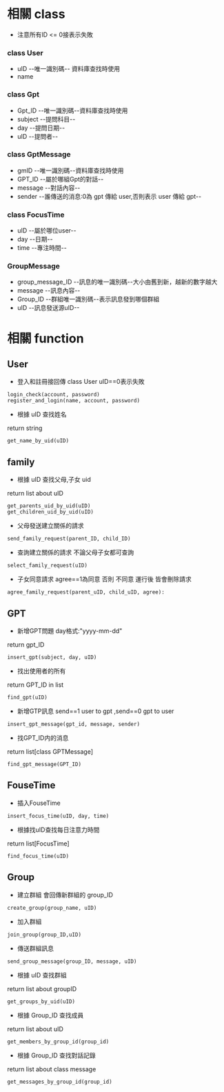 # 相關 class
* 注意所有ID <= 0接表示失敗
### class User
* uID --唯一識別碼-- 資料庫查找時使用
* name


### class Gpt
* Gpt_ID --唯一識別碼--資料庫查找時使用
* subject --提問科目--
* day --提問日期--
* uID --提問者--


### class GptMessage
* gmID --唯一識別碼--資料庫查找時使用
* GPT_ID --屬於哪組Gpt的對話--
* message --對話內容--
* sender --誰傳送的消息:0為 gpt 傳給 user,否則表示 user 傳給 gpt--

### class FocusTime
* uID --屬於哪位user--
* day --日期--
* time --專注時間--

### GroupMessage
* group_message_ID --訊息的唯一識別碼--大小由舊到新，越新的數字越大
* message --訊息內容--
* Group_ID --群組唯一識別碼--表示訊息發到哪個群組
* uID  --訊息發送源uID--



# 相關 function

User
-
* 登入和註冊接回傳 class User uID==0表示失敗
```
login_check(account, password)
register_and_login(name, account, password)
```

* 根據 uID 查找姓名

return string
```
get_name_by_uid(uID)
```

family
---
* 根據 uID 查找父母,子女 uid

return list about uID
```
get_parents_uid_by_uid(uID)
get_children_uid_by_uid(uID)
```
* 父母發送建立關係的請求 
```
send_family_request(parent_ID, child_ID)
```
* 查詢建立關係的請求 不論父母子女都可查詢
```
select_family_request(uID)
```

* 子女同意請求 agree==1為同意 否則 不同意 運行後 皆會刪除請求
```
agree_family_request(parent_uID, child_uID, agree):
```

GPT
---

* 新增GPT問題 day格式:"yyyy-mm-dd"

return gpt_ID
```
insert_gpt(subject, day, uID)
```

* 找出使用者的所有 

return GPT_ID in list
```
find_gpt(uID)
```

* 新增GTP訊息 send==1 user to gpt ,send==0 gpt to user
```
insert_gpt_message(gpt_id, message, sender)
```

* 找GPT_ID内的消息

return list[class GPTMessage]
```
find_gpt_message(GPT_ID)
```





FouseTime
---

* 插入FouseTime 
```
insert_focus_time(uID, day, time)
```
* 根據找uID查找每日注意力時間

return list[FocusTime]
```
find_focus_time(uID)
```

Group
---


* 建立群組 會回傳新群組的 group_ID
```
create_group(group_name, uID)
```


* 加入群組
```
join_group(group_ID,uID)
```

* 傳送群組訊息
```
send_group_message(group_ID, message, uID)
```

* 根據 uID 查找群組

return list about groupID
```
get_groups_by_uid(uID)
```



* 根據 Group_ID 查找成員

return list about uID
```
get_members_by_group_id(group_id)
```

* 根據 Group_ID 查找對話記錄

return list about class message
```
get_messages_by_group_id(group_id)
```
